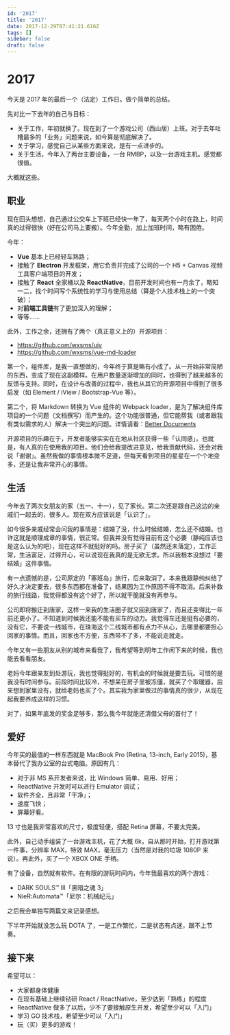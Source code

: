 ```yaml
---
id: '2017'
title: '2017'
date: 2017-12-29T07:41:21.616Z
tags: []
sidebar: false
draft: false
---
```


# 2017


今天是 2017 年的最后一个（法定）工作日。做个简单的总结。

先对比一下去年的自己与目标：

* 关于工作，年初就换了。现在到了一个游戏公司（西山居）上班。对于去年吐槽最多的「业务」问题来说，如今算是彻底解决了。
* 关于学习，感觉自己从某些方面来说，是有一点进步的。
* 关于生活，今年入了两台主要设备，一台 RMBP，以及一台游戏主机。感觉都很值。

大概就这些。

<!--more-->

## 职业

现在回头想想，自己通过公交车上下班已经快一年了，每天两个小时在路上，时间真的过得很快（好在公司马上要搬）。今年全勤，加上加班时间，略有困倦。

今年：

* **Vue** 基本上已经轻车熟路；
* 接触了 **Electron** 开发框架，用它负责并完成了公司的一个 H5 + Canvas 视频工具客户端项目的开发；
* 接触了 **React** 全家桶以及 **ReactNative**，目前开发时间也有一月余了，略知一二，找个时间写个系统性的学习与使用总结（算是个人技术栈上的一个突破）；
* 对**前端工具链**有了更加深入的理解；
* 等等......

此外，工作之余，还拥有了两个（真正意义上的）开源项目：

* https://github.com/wxsms/uiv
* https://github.com/wxsms/vue-md-loader

第一个，组件库，是我一直想做的，今年终于算是略有小成了。从一开始非常简陋的东西，变成了现在这副模样。在用户数量逐渐增加的同时，也得到了越来越多的反馈与支持。同时，在设计与改善的过程中，我也从其它的开源项目中得到了很多启发（如 Element / iView / Bootstrap-Vue 等）。

第二个，将 Markdown 转换为 Vue 组件的 Webpack loader，是为了解决组件库项目的一个问题（文档撰写）而产生的。这个功能很普通，但它能帮我（或者跟我有类似需求的人）解决一个突出的问题。详情请看：[Better Documents](https://wxsm.space/p/better-documents)

开源项目的乐趣在于，开发者能够实实在在地从社区获得一些「认同感」。也就是，有人真的在使用我的项目。他们会给我提改进意见，给我贡献代码，还会对我说「谢谢」。虽然我做的事情根本微不足道，但每天看到项目的星星在一个个地变多，还是让我非常开心的事情。

## 生活

今年去了两次女朋友的家（五一、十一），见了家长。第二次还是跟自己这边的亲戚们一起去的，很多人。现在双方应该说是「认识了」。

如今很多亲戚经常会问我的事情是：结婚了没，什么时候结婚，怎么还不结婚。也许这就是顺理成章的事情，很正常。但我并没有觉得目前有这个必要（静纯应该也是这么认为的吧），现在这样不就挺好的吗。房子买了（虽然还未落定），工作正常，生活富足，过得开心，可以说现在我真的是无欲无求。所以我根本没想过「要结婚」这件事情。

有一点遗憾的是，公司原定的「塞班岛」旅行，后来取消了。本来我跟静纯纠结了好久才决定要去，很多东西都在准备了，结果因为工作原因不得不取消。后来补数的旅行线路，我觉得都没有这个好了，所以就干脆就没有再参与。

公司即将搬迁到唐家，这样一来我的生活圈子就又回到唐家了，而且还变得比一年前还更小了。不知道到时候我还能不能有买车的动力。我觉得车还是挺有必要的，没有它，不要说一线城市，在珠海这个二线城市都有点力不从心，去哪里都要担心回家的事情。而且，回家也不方便，东西带不了多，不能说走就走。

今年又有一些朋友从别的城市来看我了，我希望等到明年工作闲下来的时候，我也能去看看朋友。

老妈今年跟亲友到处游玩，我也觉得挺好的，有机会的时候就是要去玩。可惜的是我没有时间参与。前段时间比较冷，不想呆在房子里被冻僵，就买了个取暖器，后来想到家里没有，就给老妈也买了个。其实我为家里做过的事情真的很少，从现在起我要养成这样的习惯。

对了，如果年底发的奖金足够多，那么我今年就能还清借父母的首付了！

## 爱好

今年买的最值的一样东西就是 MacBook Pro (Retina, 13-inch, Early 2015)，基本替代了我办公室的台式电脑。原因有几：

* 对于非 MS 系开发者来说，比 Windows 简单、易用、好用；
* ReactNative 开发时可以进行 Emulator 调试；
* 软件齐全，且非常「干净」；
* 速度飞快；
* 屏幕好看。

13 寸也是我非常喜欢的尺寸，极度轻便，搭配 Retina 屏幕，不要太完美。

此外，自己动手组装了一台游戏主机，花了大概 6k，自从那时开始，打开游戏第一件事，分辨率 MAX，特效 MAX，毫无压力（当然是对我的垃圾 1080P 来说）。再此外，买了一个 XBOX ONE 手柄。

有了设备，自然就有软件。在有限的游玩时间内，今年我最喜欢的两个游戏：

* DARK SOULS™ III「黑暗之魂 3」
* NieR:Automata™「尼尔：机械纪元」

之后我会单独写两篇文来记录感想。

下半年开始就没怎么玩 DOTA 了，一是工作繁忙，二是状态有点迷，跟不上节奏。

## 接下来

希望可以：

* 大家都身体健康
* 在现有基础上继续钻研 React / ReactNative，至少达到「熟练」的程度
* ReactNative 做多了以后，少不了要接触原生开发，希望至少可以「入门」
* 学习 GO 技术栈，希望至少可以「入门」
* 玩（买）更多的游戏！
